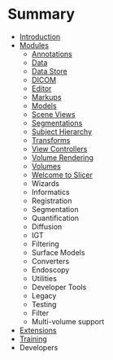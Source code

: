 # Summary

* [Introduction](README.md)
* [Modules](modules/README.md)
    * [Annotations](modules/annotations/README.md)
    * [Data](modules/data/README.md)
    * [Data Store](modules/data-store/README.md)
    * [DICOM](modules/dicom/README.md)
    * [Editor](modules/editor/README.md)
    * [Markups](modules/markups/README.md)
    * [Models](modules/models/README.md)
    * [Scene Views](modules/scene-views/README.md)
    * [Segmentations](modules/segmentations/README.md)
    * [Subject Hierarchy](modules/subject-hierarchy/README.md)
    * [Transforms](modules/transforms/README.md)
    * [View Controllers](modules/view-controllers/README.md)
    * [Volume Rendering](modules/volume-rendering/README.md)
    * [Volumes](modules/volumes/README.md)
    * [Welcome to Slicer](modules/welcome/README.md)
    * Wizards
    * Informatics
    * Registration
    * Segmentation
    * Quantification
    * Diffusion
    * IGT
    * Filtering
    * Surface Models
    * Converters
    * Endoscopy
    * Utilities
    * Developer Tools
    * Legacy
    * Testing
    * Filter
    * Multi-volume support    
* [Extensions](extensions/README.md)
* [Training](training/README.md)
* Developers

